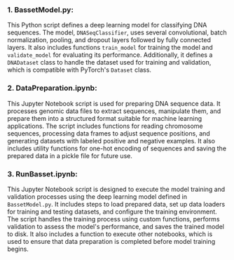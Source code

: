 ### 1. BassetModel.py:
This Python script defines a deep learning model for classifying DNA sequences. The model, `DNASeqClassifier`, uses several convolutional, batch normalization, pooling, and dropout layers followed by fully connected layers. It also includes functions `train_model` for training the model and `validate_model` for evaluating its performance. Additionally, it defines a `DNADataset` class to handle the dataset used for training and validation, which is compatible with PyTorch's `Dataset` class.

### 2. DataPreparation.ipynb:
This Jupyter Notebook script is used for preparing DNA sequence data. It processes genomic data files to extract sequences, manipulate them, and prepare them into a structured format suitable for machine learning applications. The script includes functions for reading chromosome sequences, processing data frames to adjust sequence positions, and generating datasets with labeled positive and negative examples. It also includes utility functions for one-hot encoding of sequences and saving the prepared data in a pickle file for future use.

### 3. RunBasset.ipynb:
This Jupyter Notebook script is designed to execute the model training and validation processes using the deep learning model defined in `BassetModel.py`. It includes steps to load prepared data, set up data loaders for training and testing datasets, and configure the training environment. The script handles the training process using custom functions, performs validation to assess the model's performance, and saves the trained model to disk. It also includes a function to execute other notebooks, which is used to ensure that data preparation is completed before model training begins.
